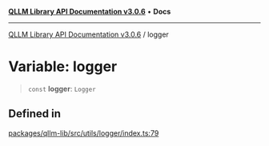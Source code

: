 [**QLLM Library API Documentation v3.0.6**](../README.md) • **Docs**

***

[QLLM Library API Documentation v3.0.6](../globals.md) / logger

# Variable: logger

> `const` **logger**: `Logger`

## Defined in

[packages/qllm-lib/src/utils/logger/index.ts:79](https://github.com/quantalogic/qllm/blob/b15a3aa4af263bce36ea091a0f29bf1255b95497/packages/qllm-lib/src/utils/logger/index.ts#L79)
